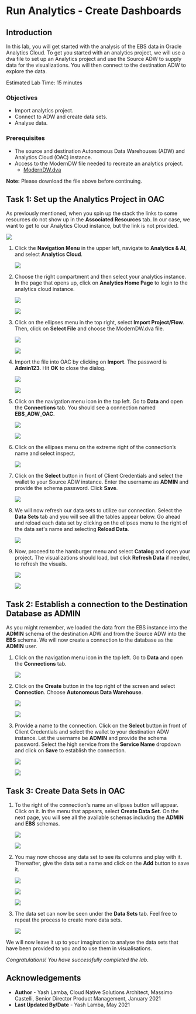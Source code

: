 # Run Analytics - Create Dashboards

## Introduction

In this lab, you will get started with the analysis of the EBS data in Oracle Analytics Cloud. To get you started with an analytics project, we will use a dva file to set up an Analytics project and use the Source ADW to supply data for the visualizations. You will then connect to the destination ADW to explore the data.

Estimated Lab Time: 15 minutes

### Objectives

- Import analytics project.
- Connect to ADW and create data sets.
- Analyse data.

### Prerequisites

- The source and destination Autonomous Data Warehouses (ADW) and Analytics Cloud (OAC) instance.
- Access to the ModernDW file needed to recreate an analytics project.
    - [ModernDW.dva](https://objectstorage.us-ashburn-1.oraclecloud.com/p/VEKec7t0mGwBkJX92Jn0nMptuXIlEpJ5XJA-A6C9PymRgY2LhKbjWqHeB5rVBbaV/n/c4u04/b/livelabsfiles/o/data-management-library-files/modern-data-warehouse/ModernDW.dva)

**Note:** Please download the file above before continuing.

## Task 1: Set up the Analytics Project in OAC 

As previously mentioned, when you spin up the stack the links to some resources do not show up in the **Associated Resources** tab. In our case, we want to get to our Analytics Cloud instance, but the link is not provided.

![](./images/6.1.png " ")

1. Click the **Navigation Menu** in the upper left, navigate to **Analytics & AI**, and select **Analytics Cloud**.

	![](https://objectstorage.us-phoenix-1.oraclecloud.com/p/SJgQwcGUvQ4LqtQ9xGsxRcgoSN19Wip9vSdk-D_lBzi7bhDP6eG1zMBl0I21Qvaz/n/c4u02/b/common/o/images/console/analytics-oac.png " ")

2. Choose the right compartment and then select your analytics instance. In the page that opens up, click on **Analytics Home Page** to login to the analytics cloud instance.

    ![](./images/6.3.png " ")

    ![](./images/6.4.png " ")

3. Click on the ellipses menu in the top right, select **Import Project/Flow**. Then, click on **Select File** and choose the ModernDW.dva file.

    ![](./images/6.5.png " ")

    ![](./images/6.6.png " ")

4.  Import the file into OAC by clicking on **Import**. The password is **Admin123**. Hit **OK** to close the dialog.

    ![](./images/6.7.png " ")

    ![](./images/6.8.png " ")

5. Click on the navigation menu icon in the top left. Go to **Data** and open the **Connections** tab. You should see a connection named **EBS\_ADW\_OAC**.

    ![](./images/6.9.png " ")

    ![](./images/6.10.png " ")

6. Click on the ellipses menu on the extreme right of the connection’s name and select inspect.

     ![](./images/6.11.png " ")

7. Click on the **Select** button in front of Client Credentials and select the wallet to your Source ADW instance. Enter the username as **ADMIN** and provide the schema password. Click **Save**.

    ![](./images/6.12.png " ")

8. We will now refresh our data sets to utilize our connection. Select the **Data Sets** tab and you will see all the tables appear below. Go ahead and reload each data set by clicking on the ellipses menu to the right of the data set's name and selecting **Reload Data**.

    ![](./images/6.13.png " ")

9. Now, proceed to the hamburger menu and select **Catalog** and open your project. The visualizations should load, but click **Refresh Data** if needed, to refresh the visuals.

    ![](./images/6.14.png " ")

    ![](./images/6.15.png " ")

## Task 2: Establish a connection to the Destination Database as ADMIN

As you might remember, we loaded the data from the EBS instance into the **ADMIN** schema of the destination ADW and from the Source ADW into the **EBS** schema. We will now create a connection to the database as the **ADMIN** user.

1. Click on the navigation menu icon in the top left. Go to **Data** and open the **Connections** tab.

    ![](./images/6.9.png " ")

2. Click on the **Create** button in the top right of the screen and select **Connection**. Choose **Autonomous Data Warehouse**.

    ![](./images/6.16.png " ")

    ![](./images/6.17.png " ")

3. Provide a name to the connection. Click on the **Select** button in front of Client Credentials and select the wallet to your destination ADW instance. Let the username be **ADMIN** and provide the schema password. Select the high service from the **Service Name** dropdown and click on **Save** to establish the connection.

    ![](./images/6.18.png " ")

    ![](./images/6.19.png " ")

## Task 3: Create Data Sets in OAC

1. To the right of the connection's name an ellipses button will appear. Click on it. In the menu that appears, select **Create Data Set**. On the next page, you will see all the available schemas including the **ADMIN** and **EBS** schemas.

    ![](./images/6.20.png " ")

    ![](./images/6.21.png " ")

2. You may now choose any data set to see its columns and play with it. Thereafter, give the data set a name and click on the **Add** button to save it.

    ![](./images/6.22.png " ")

    ![](./images/6.23.png " ")

    ![](./images/6.24.png " ")

3. The data set can now be seen under the **Data Sets** tab. Feel free to repeat the process to create more data sets.

    ![](./images/6.25.png " ")

We will now leave it up to your imagination to analyse the data sets that have been provided to you and to use them in visualisations.

*Congratulations! You have successfully completed the lab*.

## Acknowledgements
- **Author** - Yash Lamba, Cloud Native Solutions Architect, Massimo Castelli, Senior Director Product Management, January 2021
- **Last Updated By/Date** - Yash Lamba, May 2021
